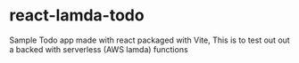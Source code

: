 # react-lamda-todo
Sample Todo app made with react packaged with Vite, This is to test out out  a backed with  serverless (AWS lamda) functions 
